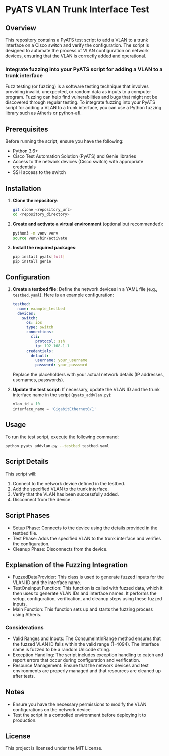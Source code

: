 # PyATS VLAN Trunk Interface Test

## Overview
This repository contains a PyATS test script to add a VLAN to a trunk interface on a Cisco switch and verify the configuration. The script is designed to automate the process of VLAN configuration on network devices, ensuring that the VLAN is correctly added and operational.

### Integrate fuzzing into your PyATS script for adding a VLAN to a trunk interface
Fuzz testing (or fuzzing) is a software testing technique that involves providing invalid, unexpected, or random data as inputs to a computer program. Fuzzing can help find vulnerabilities and bugs that might not be discovered through regular testing. To integrate fuzzing into your PyATS script for adding a VLAN to a trunk interface, you can use a Python fuzzing library such as Atheris or python-afl.

## Prerequisites
Before running the script, ensure you have the following:
- Python 3.6+
- Cisco Test Automation Solution (PyATS) and Genie libraries
- Access to the network devices (Cisco switch) with appropriate credentials
- SSH access to the switch

## Installation
1. **Clone the repository**:
    ```bash
    git clone <repository_url>
    cd <repository_directory>
    ```

2. **Create and activate a virtual environment** (optional but recommended):
    ```bash
    python3 -m venv venv
    source venv/bin/activate
    ```

3. **Install the required packages**:
    ```bash
    pip install pyats[full]
    pip install genie
    ```

## Configuration
1. **Create a testbed file**:
   Define the network devices in a YAML file (e.g., `testbed.yaml`). Here is an example configuration:

    ```yaml
    testbed:
      name: example_testbed
      devices:
        switch:
          os: ios
          type: switch
          connections:
            cli:
              protocol: ssh
              ip: 192.168.1.1
          credentials:
            default:
              username: your_username
              password: your_password
    ```

    Replace the placeholders with your actual network details (IP addresses, usernames, passwords).

2. **Update the test script**:
   If necessary, update the VLAN ID and the trunk interface name in the script (`pyats_addvlan.py`):

    ```python
    vlan_id = 10
    interface_name = 'GigabitEthernet0/1'
    ```

## Usage
To run the test script, execute the following command:

```bash
python pyats_addvlan.py --testbed testbed.yaml
 ```

## Script Details
This script will:
1. Connect to the network device defined in the testbed.
2. Add the specified VLAN to the trunk interface.
3. Verify that the VLAN has been successfully added.
4. Disconnect from the device.

## Script Phases
* Setup Phase: Connects to the device using the details provided in the testbed file.
* Test Phase: Adds the specified VLAN to the trunk interface and verifies the configuration.
* Cleanup Phase: Disconnects from the device.

## Explanation of the Fuzzing Integration
* FuzzedDataProvider: This class is used to generate fuzzed inputs for the VLAN ID and the interface name.
* TestOneInput Function: This function is called with fuzzed data, which it then uses to generate VLAN IDs and interface names. It performs the setup, configuration, verification, and cleanup steps using these fuzzed inputs.
* Main Function: This function sets up and starts the fuzzing process using Atheris.

### Considerations
* Valid Ranges and Inputs: The ConsumeIntInRange method ensures that the fuzzed VLAN ID falls within the valid range (1-4094). The interface name is fuzzed to be a random Unicode string.
* Exception Handling: The script includes exception handling to catch and report errors that occur during configuration and verification.
* Resource Management: Ensure that the network devices and test environments are properly managed and that resources are cleaned up after tests.

## Notes
* Ensure you have the necessary permissions to modify the VLAN configurations on the network device.
* Test the script in a controlled environment before deploying it to production.

## License
This project is licensed under the MIT License.
